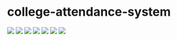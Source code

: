 # college-attendance-system

![](https://github.com/p-p-p-p/college-attendance-system/blob/main/images/clip.gif)
![](https://github.com/p-p-p-p/college-attendance-system/blob/main/images/1.png)
![](https://github.com/p-p-p-p/college-attendance-system/blob/main/images/2.png)
![](https://github.com/p-p-p-p/college-attendance-system/blob/main/images/3.png)
![](https://github.com/p-p-p-p/college-attendance-system/blob/main/images/4.png)
![](https://github.com/p-p-p-p/college-attendance-system/blob/main/images/5.png)
![](https://github.com/p-p-p-p/college-attendance-system/blob/main/images/6.png)
